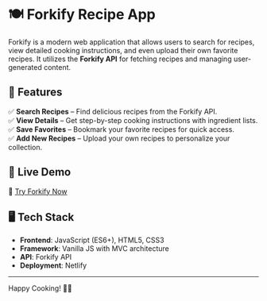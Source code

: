 # 🍽️ Forkify Recipe App


Forkify is a modern web application that allows users to search for recipes, view detailed cooking instructions, and even upload their own favorite recipes. It utilizes the **Forkify API** for fetching recipes and managing user-generated content.

## 🌟 Features

✅ **Search Recipes** – Find delicious recipes from the Forkify API.  
✅ **View Details** – Get step-by-step cooking instructions with ingredient lists.  
✅ **Save Favorites** – Bookmark your favorite recipes for quick access.  
✅ **Add New Recipes** – Upload your own recipes to personalize your collection.

## 🚀 Live Demo

🔗 [Try Forkify Now](https://amazing-khapse-bd20a5.netlify.app/)

## 🖥️ Tech Stack

- **Frontend**: JavaScript (ES6+), HTML5, CSS3
- **Framework**: Vanilla JS with MVC architecture
- **API**: Forkify API
- **Deployment**: Netlify

---

Happy Cooking! 🍳🔥


